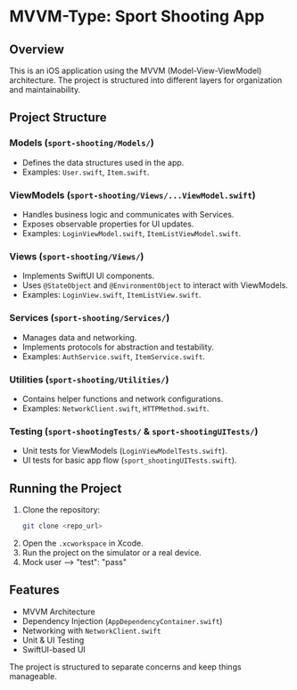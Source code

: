# MVVM-Type: Sport Shooting App

## Overview
This is an iOS application using the MVVM (Model-View-ViewModel) architecture. The project is structured into different layers for organization and maintainability.

## Project Structure

### Models (`sport-shooting/Models/`)
- Defines the data structures used in the app.
- Examples: `User.swift`, `Item.swift`.

### ViewModels (`sport-shooting/Views/...ViewModel.swift`)
- Handles business logic and communicates with Services.
- Exposes observable properties for UI updates.
- Examples: `LoginViewModel.swift`, `ItemListViewModel.swift`.

### Views (`sport-shooting/Views/`)
- Implements SwiftUI UI components.
- Uses `@StateObject` and `@EnvironmentObject` to interact with ViewModels.
- Examples: `LoginView.swift`, `ItemListView.swift`.

### Services (`sport-shooting/Services/`)
- Manages data and networking.
- Implements protocols for abstraction and testability.
- Examples: `AuthService.swift`, `ItemService.swift`.

### Utilities (`sport-shooting/Utilities/`)
- Contains helper functions and network configurations.
- Examples: `NetworkClient.swift`, `HTTPMethod.swift`.

### Testing (`sport-shootingTests/` & `sport-shootingUITests/`)
- Unit tests for ViewModels (`LoginViewModelTests.swift`).
- UI tests for basic app flow (`sport_shootingUITests.swift`).

## Running the Project
1. Clone the repository:
   ```bash
   git clone <repo_url>
   ```
2. Open the `.xcworkspace` in Xcode.
3. Run the project on the simulator or a real device.
4. Mock user --> "test": "pass"


## Features
- MVVM Architecture
- Dependency Injection (`AppDependencyContainer.swift`)
- Networking with `NetworkClient.swift`
- Unit & UI Testing
- SwiftUI-based UI

The project is structured to separate concerns and keep things manageable.

